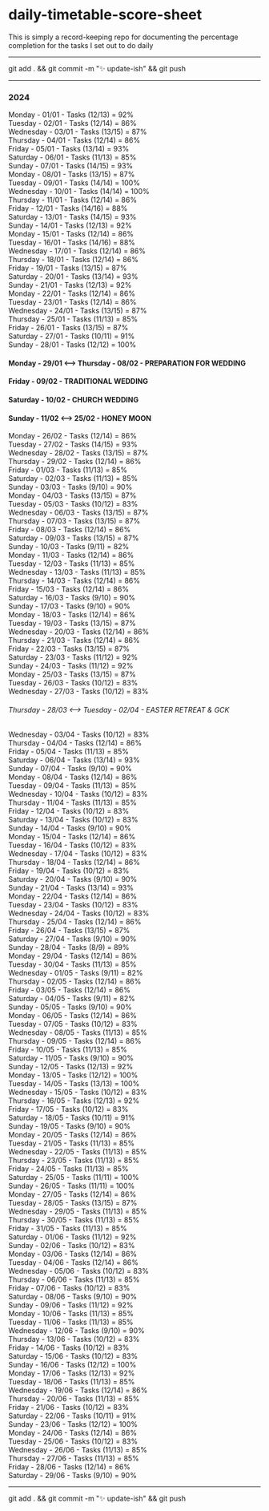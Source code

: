# daily-timetable-score-sheet

This is simply a record-keeping repo for documenting the percentage completion for the tasks I set out to do daily   

---
git add . && git commit -m ":sparkles: update-ish" && git push  

---
### 2024

Monday - 01/01 - Tasks (12/13) = 92%  
Tuesday - 02/01 - Tasks (12/14) = 86%  
Wednesday - 03/01 - Tasks (13/15) = 87%  
Thursday - 04/01 - Tasks (12/14) = 86%  
Friday - 05/01 - Tasks (13/14) = 93%  
Saturday - 06/01 - Tasks (11/13) = 85%  
Sunday - 07/01 - Tasks (14/15) = 93%  
Monday - 08/01 - Tasks (13/15) = 87%  
Tuesday - 09/01 - Tasks (14/14) = 100%  
Wednesday - 10/01 - Tasks (14/14) = 100%  
Thursday - 11/01 - Tasks (12/14) = 86%  
Friday - 12/01 - Tasks (14/16) = 88%  
Saturday - 13/01 - Tasks (14/15) = 93%  
Sunday - 14/01 - Tasks (12/13) = 92%  
Monday - 15/01 - Tasks (12/14) = 86%  
Tuesday - 16/01 - Tasks (14/16) = 88%  
Wednesday - 17/01 - Tasks (12/14) = 86%  
Thursday - 18/01 - Tasks (12/14) = 86%  
Friday - 19/01 - Tasks (13/15) = 87%  
Saturday - 20/01 - Tasks (13/14) = 93%  
Sunday - 21/01 - Tasks (12/13) = 92%  
Monday - 22/01 - Tasks (12/14) = 86%  
Tuesday - 23/01 - Tasks (12/14) = 86%  
Wednesday - 24/01 - Tasks (13/15) = 87%  
Thursday - 25/01 - Tasks (11/13) = 85%  
Friday - 26/01 - Tasks (13/15) = 87%  
Saturday - 27/01 - Tasks (10/11) = 91%  
Sunday - 28/01 - Tasks (12/12) = 100%  
#### Monday - 29/01 <--> Thursday - 08/02 - PREPARATION FOR WEDDING
#### Friday - 09/02 - TRADITIONAL WEDDING
#### Saturday - 10/02 - CHURCH WEDDING
#### Sunday - 11/02 <--> 25/02 - HONEY MOON
Monday - 26/02 - Tasks (12/14) = 86%  
Tuesday - 27/02 - Tasks (14/15) = 93%  
Wednesday - 28/02 - Tasks (13/15) = 87%  
Thursday - 29/02 - Tasks (12/14) = 86%  
Friday - 01/03 - Tasks (11/13) = 85%  
Saturday - 02/03 - Tasks (11/13) = 85%  
Sunday - 03/03 - Tasks (9/10) = 90%  
Monday - 04/03 - Tasks (13/15) = 87%  
Tuesday - 05/03 - Tasks (10/12) = 83%  
Wednesday - 06/03 - Tasks (13/15) = 87%  
Thursday - 07/03 - Tasks (13/15) = 87%  
Friday - 08/03 - Tasks (12/14) = 86%  
Saturday - 09/03 - Tasks (13/15) = 87%  
Sunday - 10/03 - Tasks (9/11) = 82%  
Monday - 11/03 - Tasks (12/14) = 86%  
Tuesday - 12/03 - Tasks (11/13) = 85%  
Wednesday - 13/03 - Tasks (11/13) = 85%  
Thursday - 14/03 - Tasks (12/14) = 86%  
Friday - 15/03 - Tasks (12/14) = 86%  
Saturday - 16/03 - Tasks (9/10) = 90%  
Sunday - 17/03 - Tasks (9/10) = 90%  
Monday - 18/03 - Tasks (12/14) = 86%  
Tuesday - 19/03 - Tasks (13/15) = 87%  
Wednesday - 20/03 - Tasks (12/14) = 86%  
Thursday - 21/03 - Tasks (12/14) = 86%  
Friday - 22/03 - Tasks (13/15) = 87%  
Saturday - 23/03 - Tasks (11/12) = 92%  
Sunday - 24/03 - Tasks (11/12) = 92%  
Monday - 25/03 - Tasks (13/15) = 87%  
Tuesday - 26/03 - Tasks (10/12) = 83%  
Wednesday - 27/03 - Tasks (10/12) = 83%  
###### Thursday - 28/03 <--> Tuesday - 02/04 - EASTER RETREAT & GCK
Wednesday - 03/04 - Tasks (10/12) = 83%  
Thursday - 04/04 - Tasks (12/14) = 86%  
Friday - 05/04 - Tasks (11/13) = 85%  
Saturday - 06/04 - Tasks (13/14) = 93%  
Sunday - 07/04 - Tasks (9/10) = 90%  
Monday - 08/04 - Tasks (12/14) = 86%  
Tuesday - 09/04 - Tasks (11/13) = 85%  
Wednesday - 10/04 - Tasks (10/12) = 83%  
Thursday - 11/04 - Tasks (11/13) = 85%  
Friday - 12/04 - Tasks (10/12) = 83%  
Saturday - 13/04 - Tasks (10/12) = 83%  
Sunday - 14/04 - Tasks (9/10) = 90%  
Monday - 15/04 - Tasks (12/14) = 86%  
Tuesday - 16/04 - Tasks (10/12) = 83%  
Wednesday - 17/04 - Tasks (10/12) = 83%  
Thursday - 18/04 - Tasks (12/14) = 86%  
Friday - 19/04 - Tasks (10/12) = 83%  
Saturday - 20/04 - Tasks (9/10) = 90%  
Sunday - 21/04 - Tasks (13/14) = 93%  
Monday - 22/04 - Tasks (12/14) = 86%  
Tuesday - 23/04 - Tasks (10/12) = 83%  
Wednesday - 24/04 - Tasks (10/12) = 83%  
Thursday - 25/04 - Tasks (12/14) = 86%  
Friday - 26/04 - Tasks (13/15) = 87%  
Saturday - 27/04 - Tasks (9/10) = 90%  
Sunday - 28/04 - Tasks (8/9) = 89%  
Monday - 29/04 - Tasks (12/14) = 86%  
Tuesday - 30/04 - Tasks (11/13) = 85%  
Wednesday - 01/05 - Tasks (9/11) = 82%  
Thursday - 02/05 - Tasks (12/14) = 86%  
Friday - 03/05 - Tasks (12/14) = 86%  
Saturday - 04/05 - Tasks (9/11) = 82%  
Sunday - 05/05 - Tasks (9/10) = 90%  
Monday - 06/05 - Tasks (12/14) = 86%  
Tuesday - 07/05 - Tasks (10/12) = 83%  
Wednesday - 08/05 - Tasks (11/13) = 85%  
Thursday - 09/05 - Tasks (12/14) = 86%  
Friday - 10/05 - Tasks (11/13) = 85%  
Saturday - 11/05 - Tasks (9/10) = 90%  
Sunday - 12/05 - Tasks (12/13) = 92%  
Monday - 13/05 - Tasks (12/12) = 100%  
Tuesday - 14/05 - Tasks (13/13) = 100%  
Wednesday - 15/05 - Tasks (10/12) = 83%  
Thursday - 16/05 - Tasks (12/13) = 92%  
Friday - 17/05 - Tasks (10/12) = 83%  
Saturday - 18/05 - Tasks (10/11) = 91%  
Sunday - 19/05 - Tasks (9/10) = 90%  
Monday - 20/05 - Tasks (12/14) = 86%  
Tuesday - 21/05 - Tasks (11/13) = 85%  
Wednesday - 22/05 - Tasks (11/13) = 85%  
Thursday - 23/05 - Tasks (11/13) = 85%  
Friday - 24/05 - Tasks (11/13) = 85%  
Saturday - 25/05 - Tasks (11/11) = 100%  
Sunday - 26/05 - Tasks (11/11) = 100%  
Monday - 27/05 - Tasks (12/14) = 86%  
Tuesday - 28/05 - Tasks (13/15) = 87%  
Wednesday - 29/05 - Tasks (11/13) = 85%  
Thursday - 30/05 - Tasks (11/13) = 85%  
Friday - 31/05 - Tasks (11/13) = 85%  
Saturday - 01/06 - Tasks (11/12) = 92%  
Sunday - 02/06 - Tasks (10/12) = 83%  
Monday - 03/06 - Tasks (12/14) = 86%  
Tuesday - 04/06 - Tasks (12/14) = 86%  
Wednesday - 05/06 - Tasks (10/12) = 83%  
Thursday - 06/06 - Tasks (11/13) = 85%  
Friday - 07/06 - Tasks (10/12) = 83%  
Saturday - 08/06 - Tasks (9/10) = 90%  
Sunday - 09/06 - Tasks (11/12) = 92%  
Monday - 10/06 - Tasks (11/13) = 85%  
Tuesday - 11/06 - Tasks (11/13) = 85%  
Wednesday - 12/06 - Tasks (9/10) = 90%  
Thursday - 13/06 - Tasks (10/12) = 83%  
Friday - 14/06 - Tasks (10/12) = 83%  
Saturday - 15/06 - Tasks (10/12) = 83%  
Sunday - 16/06 - Tasks (12/12) = 100%  
Monday -  17/06 - Tasks (12/13) = 92%  
Tuesday - 18/06 - Tasks (11/13) = 85%  
Wednesday - 19/06 - Tasks (12/14) = 86%  
Thursday - 20/06 - Tasks (11/13) = 85%  
Friday - 21/06 - Tasks (10/12) = 83%  
Saturday - 22/06 - Tasks (10/11) = 91%  
Sunday - 23/06 - Tasks (12/12) = 100%  
Monday - 24/06 - Tasks (12/14) = 86%  
Tuesday - 25/06 - Tasks (10/12) = 83%  
Wednesday - 26/06 - Tasks (11/13) = 85%  
Thursday - 27/06 - Tasks (11/13) = 85%  
Friday - 28/06 - Tasks (12/14) = 86%  
Saturday - 29/06 - Tasks (9/10) = 90%  


---
git add . && git commit -m ":sparkles: update-ish" && git push  